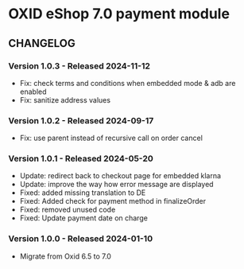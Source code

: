 # OXID eShop 7.0 payment module

## CHANGELOG

### Version 1.0.3 - Released 2024-11-12

* Fix: check terms and conditions when embedded mode & adb are enabled
* Fix: sanitize address values

### Version 1.0.2 - Released 2024-09-17

* Fix: use parent instead of recursive call on order cancel

### Version 1.0.1 - Released 2024-05-20

* Update: redirect back to checkout page for embedded klarna
* Update: improve the way how error message are displayed
* Fixed: added missing translation to DE
* Fixed: Added check for payment method in finalizeOrder
* Fixed: removed unused code
* Fixed: Update payment date on charge

### Version 1.0.0 - Released 2024-01-10

* Migrate from Oxid 6.5 to 7.0